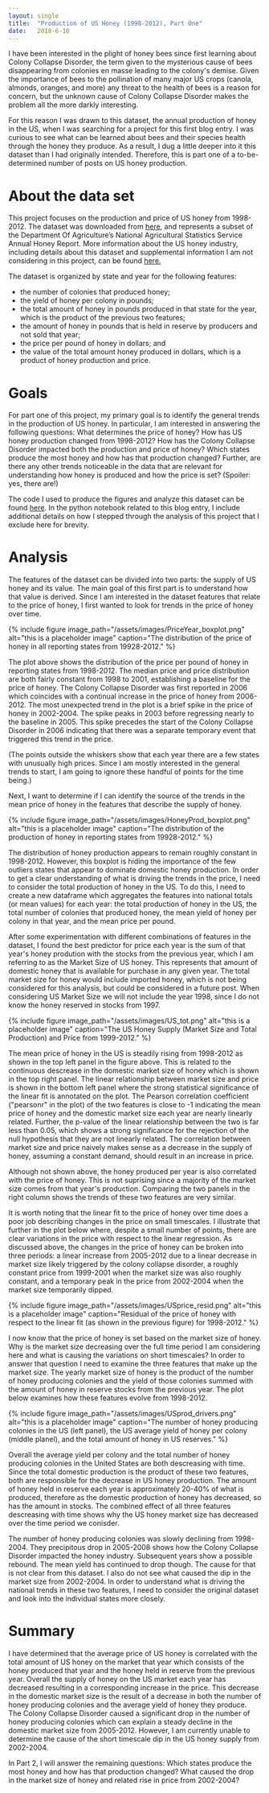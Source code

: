```yaml
---
layout: single
title:  "Production of US Honey (1998-2012), Part One"
date:   2018-6-10
---
```


I have been interested in the plight of honey bees since first learning about Colony
Collapse Disorder, the term given to the mysterious cause of bees disappearing
from colonies en masse leading to the colony's demise. Given the importance of bees
to the pollination of many major US crops (canola, almonds, oranges, and more) any
threat to the health of bees is a reason for concern, but the unknown cause of Colony
Collapse Disorder makes the problem all the more darkly interesting.

For this reason I was drawn to this dataset, the annual production of honey in the
US, when I was searching for a project for this first blog entry. I was curious to
see what can be learned about bees and their species health through the honey they
produce. As a result, I dug a little deeper into it this dataset than I had
originally intended. Therefore, this is part one of a to-be-determined number of
posts on US honey production.

# About the data set
This project focuses on the production and price of US honey from 1998-2012. The
dataset was downloaded from [here](https://www.kaggle.com/jessicali9530/honey-production),
and represents a subset of the Department Of Agriculture’s National Agricultural
Statistics Service Annual Honey Report. More information about the US honey industry,
including details about this dataset and supplemental information I am not
considering in this project, can be found [here.](http://www.beeculture.com/u-s-honey-industry-report-2016/) 

The dataset is organized by state and year for the following features: 
- the number of colonies that produced honey;
- the yield of honey per colony in pounds;
- the total amount of honey in pounds produced in that state for the year, which is the product of the previous two features;
- the amount of honey in pounds that is held in reserve by producers and not sold that year;
- the price per pound of honey in dollars; and
- the value of the total amount honey produced in dollars, which is a product of honey production and price.


# Goals
For part one of this project, my primary goal is to identify the general trends in
the production of US honey. In particular, I am interested in answering the following
questions: What determines the price of honey? How has US honey production changed
from 1998-2012?  How has the Colony Collapse Disorder impacted both the production
and price of honey? Which states produce the most honey and how has that production
changed? Further, are there any other trends noticeable in the data that are relevant
for understanding how honey is produced and how the price is set? (Spoiler: yes, there are!)

The code I used to produce the figures and analyze this dataset can be found
[here](https://github.com/brandonbozek/blog_code). In the python notebook related to this blog
entry, I include additional details on how I stepped through the analysis of this
project that I exclude here for brevity. 

# Analysis

The features of the dataset can be divided into two parts: the supply of US honey and
its value. The main goal of this first part is to understand how that value is
derived. Since I am interested in the dataset features that relate to the price of honey, I
first wanted to look for trends in the price of honey over time. 

{% include figure image_path="/assets/images/PriceYear_boxplot.png" alt="this is a placeholder image"
caption="The distribution of the price of honey in all reporting states from 19928-2012." %}

The plot above shows the distribution of the price per pound of honey in reporting states from 1998-2012. The median price and
price distribution are both fairly constant from 1998 to 2001, establishing a
baseline for the price of honey. The Colony Collapse Disorder was first reported in 2006 which coincides with a
continual increase in the price of honey from 2006-2012. The most unexpected trend in
the plot is a brief spike in the price of honey in 2002-2004. The spike peaks in 2003
before regressing nearly to the baseline in 2005. This spike precedes the start of
the Colony Collapse Disorder in 2006 indicating that there was a separate temporary event that triggered
this trend in the price.

(The points outside the whiskers show that each year there are a few states with
unusually high prices. Since I am mostly interested in the general trends to start, I am going
to ignore these handful of points for the time being.)

Next, I want to determine if I can identify the source of the trends in the mean
price of honey in the features that describe the supply of honey. 

{% include figure image_path="/assets/images/HoneyProd_boxplot.png" alt="this is a
placeholder image" caption="The distribution of the production of honey in reporting states from 19928-2012." %}

The distribution of honey production appears to remain roughly constant in 1998-2012.
However, this boxplot is hiding the importance of the few outliers states that appear
to dominate domestic honey production. In order to get a clear understanding of what is
driving the trends in the price, I need to consider the total production of honey in
the US. To do this, I need to create a new dataframe which aggregates the
features into national totals (or mean values) for each year: the total production of
honey in the US, the total number of colonies that produced honey, the mean yield of
honey per colony in that year, and the mean price per pound. 

After some experimentation with different combinations of features in the dataset, I
found the best predictor for price each year is the sum of that year's honey
prodution with the stocks from the previous year, which I am referring to as the
Market Size of US honey. This represents that amount of domestic honey that is
available for purchase in any given year. The total market
size for honey would include imported honey, which is not being considered for this
analysis, but could be considered in a future post. When considering US Market Size
we will not include the year 1998, since I do not know the honey reserved in stocks
from 1997.

{% include figure image_path="/assets/images/US_tot.png" alt="this is a placeholder
image" caption="The US Honey Supply (Market Size and Total Production) and Price from 1999-2012." %}

The mean price of honey in the US is steadily rising from 1998-2012 as shown in the
top left panel in the figure above. This is related to the continuous descrease in
the domestic market size of honey which is shown in the top right panel. The linear
relationship between market size and price is shown in the bottom left panel where
the strong statistical significance of the linear fit is annotated on the plot. The
Pearson correlation coefficient ("pearsonr" in the plot) of the two features is close
to -1 indicating the mean price of honey and the domestic market size each year
are nearly linearly related. Further, the p-value of the linear relationship between
the two is far less than 0.05, which shows a strong significance for the rejection of
the null hypothesis that they are not linearly related. The correlation between
market size and price naively makes sense as a decrease in the supply of honey,
assuming a constant demand, should result in an increase in price.

Although not shown above, the honey produced per year is also correlated with the
price of honey. This is not suprising since a majority of the market size comes from
that year's production. Comparing the two panels in the right column shows the trends
of these two features are very similar.

It is worth noting that the linear fit to the price of honey over time does a poor
job describing changes in the price on small timescales. I illustrate that further in the
plot below where, despite a small number of points, there are clear variations in the
price with respect to the linear regression. As discussed above, the changes in the price of honey
can be broken into three periods: a linear increase from 2005-2012 due to a linear
decrease in market size likely triggered by the colony collapse disorder, a roughly constant
price from 1999-2001 when the market size was also roughly constant, and a temporary
peak in the price from 2002-2004 when the market size temporarily dipped.

{% include figure image_path="/assets/images/USprice_resid.png" alt="this is a
placeholder image" caption="Residual of the price of honey with respect to the linear fit (as shown in the previous figure) for 1998-2012." %}

I now know that the price of honey is set based on the market size of honey. Why is
the market size decreasing over the full time period I am considering here and what
is causing the variations on short timescales? In order to answer that question I
need to examine the three features that make up the market size. The yearly market
size of honey is the product of the number of honey producing colonies and the yield
of those colonies summed with the amount of honey in reserve stocks from the previous
year. The plot below examines how these features evolve from 1998-2012.

{% include figure image_path="/assets/images/USprod_drivers.png" alt="this is a
placeholder image" caption="The number of honey producing colonies in the US (left
panel), the US average yield of honey per colony (middle planel), and the total
amount of honey in US reserves." %}

Overall the average yield per colony and the total number of honey producing colonies in the United States
are both descreasing with time. Since the total domestic production is the product of these
two features, both are responsible for the decrease in US honey production. The
amount of honey held in reserve each year is approximately 20-40% of what is
produced, therefore as the domestic production of honey has decreased, so has the
amount in stocks. The combined effect of all three features descreasing with time
shows why the US honey market size has decreased over the time period we conisder.

The number of honey producing colonies was slowly declining from 1998-2004. They
precipitous drop in 2005-2008 shows how the Colony Collapse Disorder impacted the
honey industry. Subsequent years show a possible rebound. The mean yield has
continued to drop though. The cause for that is not clear from this dataset. I also
do not see what caused the dip in the market size from 2002-2004. In order to
understand what is driving the national trends in these two features, I need to
consider the original dataset and look into the individual states more closely.

# Summary

I have determined that the average price of US honey is correlated with the total
amount of US honey on the market that year which consists of the honey produced that
year and the honey held in reserve from the previous year. Overall the supply of
honey on the US market each year has decreased resulting in a corresponding increase
in the price. This decrease in the  domestic market size is the result of a decrease
in both the number of honey producing colonies and the average yield of honey they
produce. The Colony Collapse Disorder caused a significant drop in the number of
honey producing colonies which can explain a steady decline in the domestic market
size from 2005-2012. However, I am currently unable to determine the cause of the
short timescale dip in the US honey supply from 2002-2004.

In Part 2, I will answer the remaining questions: Which states produce the most honey
and how has that production changed? What caused the drop in the market size of honey
and related rise in price from 2002-2004?
